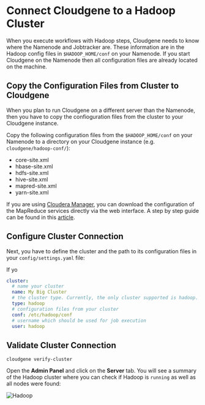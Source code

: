 
# Connect Cloudgene to a Hadoop Cluster


When you execute workflows with Hadoop steps, Cloudgene needs to know where the Namenode and Jobtracker are. These information are in the Hadoop config files in `$HADOOP_HOME/conf` on your Namenode. If you start Cloudgene on the Namenode then all configuration files are already located on the machine.


## Copy the Configuration Files from Cluster to Cloudgene

When you plan to run Cloudgene on a different server than the Namenode, then you have to copy the confioguration files from the cluster to your Cloudgene instance.

Copy the following configuration files from the `$HADOOP_HOME/conf` on your Namenode to a directory on your Cloudgene instance (e.g. `cloudgene/hadoop-conf/`):

- core-site.xml
- hbase-site.xml
- hdfs-site.xml
- hive-site.xml
- mapred-site.xml
- yarn-site.xml

If you are using [Cloudera Manager](https://www.cloudera.com/products/product-components/cloudera-manager.html), you can download the configuration of the MapReduce services directly via the web interface. A step by step guide can be found in this [article](https://www.cloudera.com/documentation/enterprise/5-6-x/topics/cm_mc_client_config.html).

## Configure Cluster Connection

Next, you have to define the cluster and the path to its configuration files in your `config/settings.yaml` file:

If yo

```yaml
cluster:
  # name your cluster
  name: My Big Cluster
  # the cluster type. Currently, the only cluster supported is hadoop.
  type: hadoop
  # configuration files from your cluster
  conf: /etc/hadoop/conf
  # username which should be used for job execution
  user: hadoop
```


## Validate Cluster Connection

```
cloudgene verify-cluster
```

Open the **Admin Panel** and click on the **Server** tab. You will see a summary of the Hadoop cluster where you can check if Hadoop is `running` as well as all nodes were found:


![Hadoop](/daemon/images/hadoop.png)
